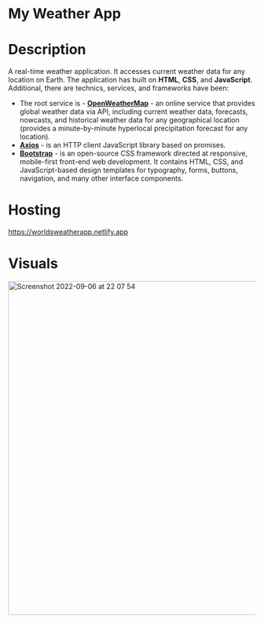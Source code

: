 # My Weather App

# Description
A real-time weather application. It accesses current weather data for any location on Earth.
The application has built on <b>HTML</b>, <b>CSS</b>, and <b>JavaScript</b>. Additional, there are technics, services, and frameworks have been:
 - The root service is - <b><a href="https://openweathermap.org/" target="_blank">OpenWeatherMap</a></b> - an online service that provides global weather data via API, including current weather data, forecasts, nowcasts, and historical weather data for any geographical location (provides a minute-by-minute hyperlocal precipitation forecast for any location). 
 - <b><a href="https://github.com/axios/axios" target="_blank">Axios</a></b> - is an HTTP client JavaScript library based on promises.
 - <b><a href="https://getbootstrap.com/" target="_blank">Bootstrap</a></b> - is an open-source CSS framework directed at responsive, mobile-first front-end web development. It contains HTML, CSS, and JavaScript-based design templates for typography, forms, buttons, navigation, and many other interface components.
 
# Hosting
https://worldsweatherapp.netlify.app

# Visuals
<img width="680" alt="Screenshot 2022-09-06 at 22 07 54" src="https://user-images.githubusercontent.com/77960655/189218277-4bcf125d-1167-462e-83c9-d7af6eb792e2.png" />
